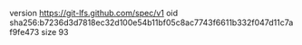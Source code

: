version https://git-lfs.github.com/spec/v1
oid sha256:b7236d3d7818ec32d100e54b11bf05c8ac7743f6611b332f047d11c7af9fe473
size 93
